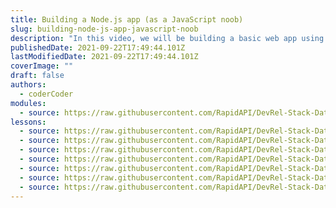 ```yaml
---
title: Building a Node.js app (as a JavaScript noob)
slug: building-node-js-app-javascript-noob
description: "In this video, we will be building a basic web app using Node.js (Express.js) loading external API data using asynchronous JavaScript."
publishedDate: 2021-09-22T17:49:44.101Z
lastModifiedDate: 2021-09-22T17:49:44.101Z
coverImage: ""
draft: false
authors:
  - coderCoder
modules:
  - source: https://raw.githubusercontent.com/RapidAPI/DevRel-Stack-Data/dev/lms/courses/building-node-js-app-javascript-noob/index.md
lessons:
  - source: https://raw.githubusercontent.com/RapidAPI/DevRel-Stack-Data/dev/lms/courses/building-node-js-app-javascript-noob/01-intro.md
  - source: https://raw.githubusercontent.com/RapidAPI/DevRel-Stack-Data/dev/lms/courses/building-node-js-app-javascript-noob/02-set-website-files-local-express-js-site.md
  - source: https://raw.githubusercontent.com/RapidAPI/DevRel-Stack-Data/dev/lms/courses/building-node-js-app-javascript-noob/03-set-route-node-js-load-api-data-fetch.md
  - source: https://raw.githubusercontent.com/RapidAPI/DevRel-Stack-Data/dev/lms/courses/building-node-js-app-javascript-noob/04-asynchronous-javascript-json-data-server-side-client.md
  - source: https://raw.githubusercontent.com/RapidAPI/DevRel-Stack-Data/dev/lms/courses/building-node-js-app-javascript-noob/05-dynamically-generate-image-tag-javascript.md
  - source: https://raw.githubusercontent.com/RapidAPI/DevRel-Stack-Data/dev/lms/courses/building-node-js-app-javascript-noob/06-api-key-secure-dotenv.md
  - source: https://raw.githubusercontent.com/RapidAPI/DevRel-Stack-Data/dev/lms/courses/building-node-js-app-javascript-noob/07-style-website-css.md
---
```

